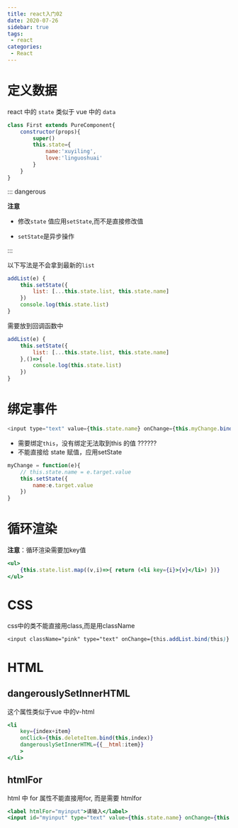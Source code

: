```yaml
---
title: react入门02
date: 2020-07-26
sidebar: true
tags:
 - react
categories: 
 - React
---
```


# 定义数据

react 中的 `state` 类似于 vue 中的 `data`

```js
class First extends PureComponent{
    constructor(props){
        super()
        this.state={
            name:'xuyiling',
            love:'linguoshuai'
        }
    }
}
```

::: dangerous

**注意**

- 修改`state` 值应用`setState`,而不是直接修改值

- `setState`是异步操作

:::

以下写法是不会拿到最新的`list`

```js
addList(e) {
    this.setState({
    	list: [...this.state.list, this.state.name]
    })
    console.log(this.state.list)
}
```

需要放到回调函数中

```jsx
addList(e) {
    this.setState({
    	list: [...this.state.list, this.state.name]
    },()=>{
        console.log(this.state.list)
    })
}
```



# 绑定事件

```js
<input type="text" value={this.state.name} onChange={this.myChange.bind(this)}/>
```

- 需要绑定`this`，没有绑定无法取到this 的值 ??????
- 不能直接给 state 赋值，应用setState

```js
myChange = function(e){
    // this.state.name = e.target.value
    this.setState({
    	name:e.target.value
    })
}
```

# 循环渲染

**注意**：循环渲染需要加key值

```jsx
<ul>
	{this.state.list.map((v,i)=>{ return (<li key={i}>{v}</li>) })}
</ul>
```

# CSS

css中的类不能直接用class,而是用className

```css
<input className="pink" type="text" onChange={this.addList.bind(this)} />
```
# HTML

## dangerouslySetInnerHTML

这个属性类似于vue 中的v-html

```jsx
<li 
    key={index+item}
    onClick={this.deleteItem.bind(this,index)}
    dangerouslySetInnerHTML={{__html:item}}
    >
</li>
```

## htmlFor

html 中 for 属性不能直接用for, 而是需要 htmlfor

```jsx
<label htmlFor="myinput">请输入</label>
<input id="myinput" type="text" value={this.state.name} onChange={this.myChange.bind(this)} />
```

